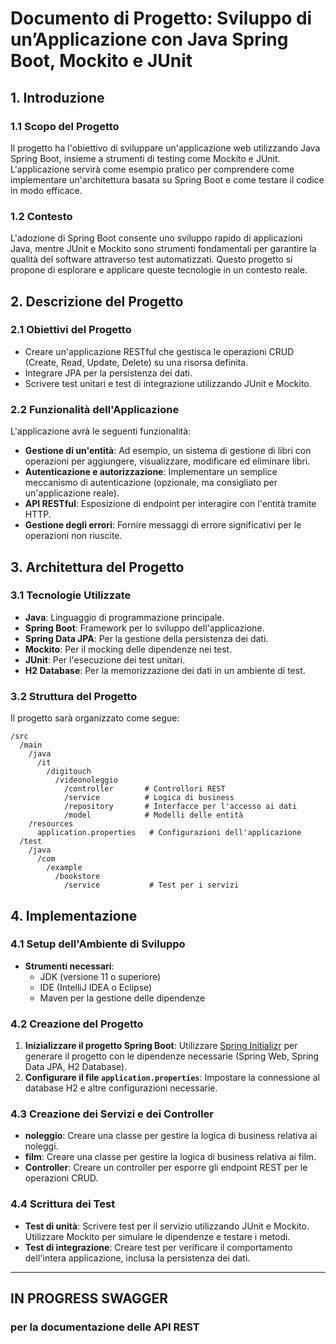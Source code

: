 

# Documento di Progetto: Sviluppo di un’Applicazione con Java Spring Boot, Mockito e JUnit

## 1. Introduzione

### 1.1 Scopo del Progetto
Il progetto ha l'obiettivo di sviluppare un'applicazione web utilizzando Java Spring Boot, insieme a strumenti di testing come Mockito e JUnit. L'applicazione servirà come esempio pratico per comprendere come implementare un'architettura basata su Spring Boot e come testare il codice in modo efficace.

### 1.2 Contesto
L'adozione di Spring Boot consente uno sviluppo rapido di applicazioni Java, mentre JUnit e Mockito sono strumenti fondamentali per garantire la qualità del software attraverso test automatizzati. Questo progetto si propone di esplorare e applicare queste tecnologie in un contesto reale.

## 2. Descrizione del Progetto

### 2.1 Obiettivi del Progetto
- Creare un'applicazione RESTful che gestisca le operazioni CRUD (Create, Read, Update, Delete) su una risorsa definita.
- Integrare JPA per la persistenza dei dati.
- Scrivere test unitari e test di integrazione utilizzando JUnit e Mockito.

### 2.2 Funzionalità dell'Applicazione
L'applicazione avrà le seguenti funzionalità:
- **Gestione di un'entità**: Ad esempio, un sistema di gestione di libri con operazioni per aggiungere, visualizzare, modificare ed eliminare libri.
- **Autenticazione e autorizzazione**: Implementare un semplice meccanismo di autenticazione (opzionale, ma consigliato per un'applicazione reale).
- **API RESTful**: Esposizione di endpoint per interagire con l'entità tramite HTTP.
- **Gestione degli errori**: Fornire messaggi di errore significativi per le operazioni non riuscite.

## 3. Architettura del Progetto

### 3.1 Tecnologie Utilizzate
- **Java**: Linguaggio di programmazione principale.
- **Spring Boot**: Framework per lo sviluppo dell'applicazione.
- **Spring Data JPA**: Per la gestione della persistenza dei dati.
- **Mockito**: Per il mocking delle dipendenze nei test.
- **JUnit**: Per l'esecuzione dei test unitari.
- **H2 Database**: Per la memorizzazione dei dati in un ambiente di test.

### 3.2 Struttura del Progetto
Il progetto sarà organizzato come segue:
```
/src
  /main
    /java
      /it
        /digitouch
          /videonoleggio
            /controller       # Controllori REST
            /service          # Logica di business
            /repository       # Interfacce per l'accesso ai dati
            /model            # Modelli delle entità
    /resources
      application.properties   # Configurazioni dell'applicazione
  /test
    /java
      /com
        /example
          /bookstore
            /service           # Test per i servizi
```

## 4. Implementazione

### 4.1 Setup dell'Ambiente di Sviluppo
- **Strumenti necessari**: 
  - JDK (versione 11 o superiore)
  - IDE (IntelliJ IDEA o Eclipse)
  - Maven per la gestione delle dipendenze

### 4.2 Creazione del Progetto
1. **Inizializzare il progetto Spring Boot**: Utilizzare [Spring Initializr](https://start.spring.io/) per generare il progetto con le dipendenze necessarie (Spring Web, Spring Data JPA, H2 Database).
2. **Configurare il file `application.properties`**: Impostare la connessione al database H2 e altre configurazioni necessarie.

### 4.3 Creazione dei Servizi e dei Controller
- **noleggio**: Creare una classe per gestire la logica di business relativa ai noleggi.
- **film**: Creare una classe per gestire la logica di business relativa ai film.
- **Controller**: Creare un controller per esporre gli endpoint REST per le operazioni CRUD.

### 4.4 Scrittura dei Test
- **Test di unità**: Scrivere test per il servizio utilizzando JUnit e Mockito. Utilizzare Mockito per simulare le dipendenze e testare i metodi.
- **Test di integrazione**: Creare test per verificare il comportamento dell'intera applicazione, inclusa la persistenza dei dati.

---

## IN PROGRESS SWAGGER
### per la documentazione delle API REST
